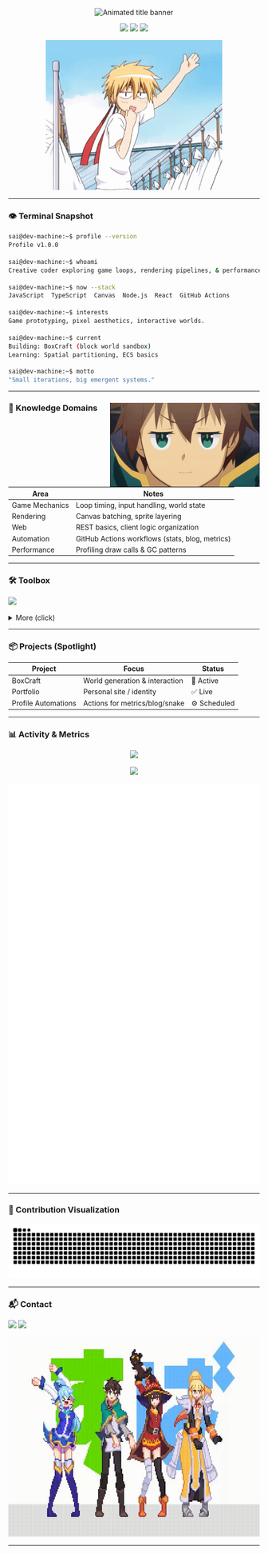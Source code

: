 <!-- Alternate Profile README Inspired Layout -->



<p align="center">
  <!-- Theme tokens: base=#041a1c mid=#0c4d52 accent=#15a2b2 glow=#5ae2dc -->
  <img src="https://typograssy.vercel.app/api?text=Sai%20Prashanth&l0=041a1c&l1=063036&l2=09474e&l3=0d5e66&l4=11847f&l5=15a2b2&speed=60" alt="Animated title banner" />
</p>

<p align="center">
  <img src="https://img.shields.io/badge/Focus-Game%20Dev%20%26%20Rendering-11847f?style=flat-square&logo=azurepipelines&logoColor=ffffff" />
  <img src="https://img.shields.io/badge/Status-Building%20BoxCraft-15a2b2?style=flat-square" />
  <img src="https://img.shields.io/badge/Stack-JS%2FTS%20%7C%20Canvas-09474e?style=flat-square" />
</p>

<p align="center">
  <img src="assets/anime_hello.gif" alt="Hello animation" height="300" />
</p>

---

### 👁️ Terminal Snapshot
```bash
sai@dev-machine:~$ profile --version
Profile v1.0.0

sai@dev-machine:~$ whoami
Creative coder exploring game loops, rendering pipelines, & performance.

sai@dev-machine:~$ now --stack
JavaScript  TypeScript  Canvas  Node.js  React  GitHub Actions

sai@dev-machine:~$ interests
Game prototyping, pixel aesthetics, interactive worlds.

sai@dev-machine:~$ current
Building: BoxCraft (block world sandbox)
Learning: Spatial partitioning, ECS basics

sai@dev-machine:~$ motto
"Small iterations, big emergent systems."
```

---

### 🧠 Knowledge Domains <img src="assets/kazuma_sharp.gif" align="right" width="300" alt="Kazuma" />
| Area | Notes |
|------|-------|
| Game Mechanics | Loop timing, input handling, world state |
| Rendering | Canvas batching, sprite layering |
| Web | REST basics, client logic organization |
| Automation | GitHub Actions workflows (stats, blog, metrics) |
| Performance | Profiling draw calls & GC patterns |

---

### 🛠️ Toolbox
<p>
  <img src="https://skillicons.dev/icons?i=js,ts,python,nodejs,react,docker,git,githubactions,Unreal,linux" />
</p>
<details>
  <summary>More (click)</summary>
  <p>
    <img src="https://img.shields.io/badge/Editor-VS%20Code-007ACC?logo=visualstudiocode&logoColor=white" />
  <img src="https://img.shields.io/badge/Graphics-Canvas_API-1E90FF" />
    <img src="https://img.shields.io/badge/Hosting-GitHub_Pages-222?logo=github" />
  </p>
</details>

---

### 📦 Projects (Spotlight)
| Project | Focus | Status |
|---------|-------|--------|
| BoxCraft | World generation & interaction | 🚧 Active |
| Portfolio | Personal site / identity | ✅ Live |
| Profile Automations | Actions for metrics/blog/snake | ⚙️ Scheduled |


---

### 📊 Activity & Metrics
<p align="center">
  <img height="150" src="https://github-readme-stats.vercel.app/api/top-langs/?username=SaiiPrashanth&layout=compact&theme=transparent" />
</p>
<p align="center">
  <img src="https://streak-stats.demolab.com?user=SaiiPrashanth&theme=transparent" height="160" />
</p>
<p align="center">
  <img src="https://raw.githubusercontent.com/SaiiPrashanth/SaiiPrashanth/main/github-metrics.svg" alt="Metrics" />
</p>

---

### 🐍 Contribution Visualization
<!-- Snake (enable workflow first) -->
<p align="center">
  <img src="https://raw.githubusercontent.com/SaiiPrashanth/SaiiPrashanth/output/github-contribution-grid-snake.svg" alt="snake" />
</p>

---
### 📬 Contact
<p>
  <a href="mailto:youremail@example.com"><img src="https://img.shields.io/badge/Email-Contact-informational?logo=gmail&logoColor=white&color=11847f" /></a>
  <a href="https://www.linkedin.com/in/your-linkedin/"><img src="https://img.shields.io/badge/LinkedIn-Network-15a2b2?logo=linkedin&logoColor=white" /></a>
</p>

<p align="center">
  <img src="assets/konosuba_dance.gif" alt="Konosuba dance" height="400" />
</p>

---



